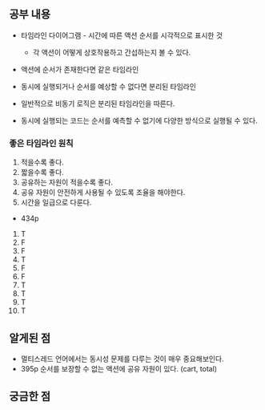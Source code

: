 ## 공부 내용

- 타임라인 다이어그램 - 시간에 따른 액션 순서를 시각적으로 표시한 것

  - 각 액션이 어떻게 상호작용하고 간섭하는지 볼 수 있다.

- 액션에 순서가 존재한다면 같은 타임라인
- 동시에 실행되거나 순서를 예상할 수 없다면 분리된 타임라인

- 일반적으로 비동기 로직은 분리된 타임라인을 따른다.

- 동시에 실행되는 코드는 순서를 예측할 수 없기에 다양한 방식으로 실행될 수 있다.

### 좋은 타임라인 원칙

1. 적을수록 좋다.
2. 짧을수록 좋다.
3. 공유하는 자원이 적을수록 좋다.
4. 공유 자원이 안전하게 사용될 수 있도록 조율을 해야한다.
5. 시간을 일급으로 다룬다.

- 434p

1. T
2. F
3. F
4. T
5. F
6. F
7. T
8. T
9. T
10. T

## 알게된 점

- 멀티스레드 언어에서는 동시성 문제를 다루는 것이 매우 중요해보인다.
- 395p 순서를 보장할 수 없는 액션에 공유 자원이 있다. (cart, total)

## 궁금한 점
